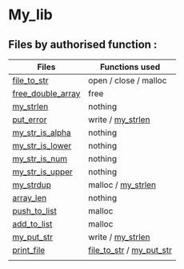 # My_lib

## Files by authorised function :

| Files                                         | Functions used                       |
|-----------------------------------------------|--------------------------------------|
| [file_to_str](/lib/file_to_str.c)             | open / close / malloc                |
| [free_double_array](/lib/free_double_array.c) | free                                 |
| [my_strlen](/lib/my_strlen.c)                 | nothing                              |
| [put_error](/lib/put_error.c)                 | write / [my_strlen](/lib/my_strlen.c) |
| [my_str_is_alpha](/lib/my_str_is_alpha.c)     | nothing                              |
| [my_str_is_lower](/lib/my_str_is_lower.c)     | nothing                              |
| [my_str_is_num](/lib/my_str_is_num.c)         | nothing                              |
| [my_str_is_upper](/lib/my_str_is_upper.c)     | nothing                              |
| [my_strdup](/lib/my_strdup.c)                 | malloc / [my_strlen](/lib/my_strlen.c) |
| [array_len](/lib/array_len.c)                 | nothing                              |
| [push_to_list](/lib/push_to_list.c)           | malloc                               |
| [add_to_list](lib/add_to_list.c)              | malloc                               |
| [my_put_str](lib/my_put_str.c)                | write / [my_strlen](lib/my_strlen.c) |
| [print_file](lib/print_file.c)                | [file_to_str](lib/file_to_str.c) / [my_put_str](lib/my_put_str.c) |
|                                               |                                      |
